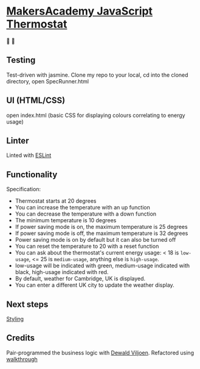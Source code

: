 # [MakersAcademy JavaScript Thermostat](https://github.com/makersacademy/course/blob/master/thermostat_es6/thermostat_logic.md )
:cold_face: :hot_face:


## Testing
Test-driven with jasmine. 
Clone my repo to your local, cd into the cloned directory, open SpecRunner.html

## UI (HTML/CSS)
open index.html
(basic CSS for displaying colours correlating to energy usage)


## Linter
Linted with [ESLint](https://eslint.org/) 

## Functionality
Specification:

* Thermostat starts at 20 degrees
* You can increase the temperature with an up function
* You can decrease the temperature with a down function
* The minimum temperature is 10 degrees
* If power saving mode is on, the maximum temperature is 25 degrees
* If power saving mode is off, the maximum temperature is 32 degrees
* Power saving mode is on by default but it can also be turned off
* You can reset the temperature to 20 with a reset function
* You can ask about the thermostat's current energy usage: < 18 is `low-usage`, <= 25 is `medium-usage`, anything else is `high-usage`.
* low-usage will be indicated with green, medium-usage indicated with black, high-usage indicated with red.
* By default, weather for Cambridge, UK is displayed.
* You can enter a different UK city to update the weather display.

## Next steps
[Styling](https://github.com/makersacademy/course/blob/master/thermostat_es6/styling.md)

## Credits
Pair-programmed the business logic with [Dewald Viljoen](https://github.com/Dev-ops-true#dewald-viljoen-dev). 
Refactored using [walkthrough](https://github.com/makersacademy/course/blob/master/thermostat_es6/walkthroughs/thermostat_logic.md)

